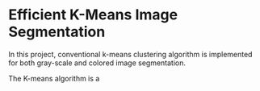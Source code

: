 # Efficient K-Means Image Segmentation

In this project, conventional k-means clustering algorithm is implemented for both gray-scale and colored image segmentation.

The K-means algorithm is a